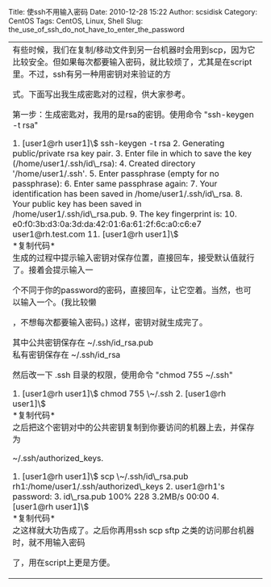 Title: 使ssh不用输入密码
Date: 2010-12-28 15:22
Author: scsidisk
Category: CentOS
Tags: CentOS, Linux, Shell
Slug: the_use_of_ssh_do_not_have_to_enter_the_password

<div class="t_msgfontfix">
<table cellspacing="0" cellpadding="0">
<tbody>
<tr>
<td class="t_msgfont" id="postmessage_2275637">
有些时候，我们在复制/移动<span class="t_tag">文件</span>到另一台机器时会用到scp，因为它比较安全。但如果每次都要输入密码，就比较烦了，尤其是在script里。不过，ssh有另一种用密钥对来验证的方

</p>
式。下面写出我生成密匙对的过程，供大家参考。

第一步：生成密匙对，我用的是rsa的密钥。使用命令 "ssh-keygen -t rsa"

<div class="blockcode">
<div id="code0">
1.  [user1@rh user1]\$ ssh-keygen -t rsa
2.  Generating public/private rsa key pair.
3.  Enter file in which to save the key (/home/user1/.ssh/id\_rsa):
4.  Created directory '/home/user1/.ssh'.
5.  Enter passphrase (empty for no passphrase):
6.  Enter same passphrase again:
7.  Your identification has been saved in /home/user1/.ssh/id\_rsa.
8.  Your public key has been saved in /home/user1/.ssh/id\_rsa.pub.
9.  The key fingerprint is:
10. e0:f0:3b:d3:0a:3d:da:42:01:6a:61:2f:6c:a0:c6:e7 user1@rh.test.com
11. [user1@rh user1]\$

</div>
*复制代码*

</div>
生成的过程中提示输入密钥对保存位置，直接回车，接受默认值就行了。接着会提示输入一

个不同于你的password的密码，直接回车，让它空着。当然，也可以输入一个。(我比较懒

，不想每次都要输入密码。) 这样，密钥对就生成完了。

其中公共密钥保存在 \~/.ssh/id\_rsa.pub  
私有密钥保存在 \~/.ssh/id\_rsa

然后改一下 .ssh 目录的权限，使用命令 "chmod 755 \~/.ssh"

<div class="blockcode">
<div id="code1">
1.  [user1@rh user1]\$ chmod 755 \~/.ssh
2.  [user1@rh user1]\$

</div>
*复制代码*

</div>
之后把这个密钥对中的公共密钥复制到你要访问的机器上去，并保存为

\~/.ssh/authorized\_keys.

<div class="blockcode">
<div id="code2">
1.  [user1@rh user1]\$ scp \~/.ssh/id\_rsa.pub
    rh1:/home/user1/.ssh/authorized\_keys
2.  user1@rh1's password:
3.  id\_rsa.pub 100% 228 3.2MB/s 00:00
4.  [user1@rh user1]\$

</div>
*复制代码*

</div>
之这样就大功告成了。之后你再用ssh scp sftp
之类的访问那台机器时，就不用输入密码

<p>
了，用在script上更是方便。

</td>
</tr>
</tbody>
</table>
 

</div>
<div id="post_rate_div_2275637">
</div>

